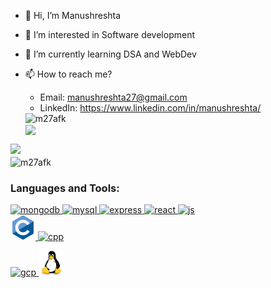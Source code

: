 - 👋 Hi, I’m Manushreshta
- 👀 I’m interested in Software development
- 🌱 I’m currently learning DSA and WebDev
- 📫 How to reach me?
  - Email:
    manushreshta27@gmail.com
  - LinkedIn:
    https://www.linkedin.com/in/manushreshta/
   
  <div>
  <div align="left"><img src="https://komarev.com/ghpvc/?username=m27afk&label=Profile%20views&color=0e75b6&style=flat" alt="m27afk" /> </div>
  <div><a href="https://twitter.com/manushreshta27" ><img align="center" src="https://img.shields.io/twitter/follow/manushreshta27.svg?style=social" /> </a></div>
 </div>
 <div><img src="https://github-readme-stats.vercel.app/api?username=m27afk&count_private=true&hide=contribs,stars"/></div>
<div><img align="center" src="https://github-readme-streak-stats.herokuapp.com/?user=m27afk&" alt="m27afk" /></div>

<h3 align="left">Languages and Tools:</h3> 
<p align="left"> 
  <div>
      <a href="https://www.mongodb.com/" target="_blank">  <img src="https://www.vectorlogo.zone/logos/mongodb/mongodb-icon.svg" alt="mongodb" width="40" height="40"/> </a>
    <a href="https://www.mysql.com/" target="_blank">  <img src="https://www.vectorlogo.zone/logos/mysql/mysql-icon.svg" alt="mysql" width="40" height="40"/> </a>
      <a href="https://expressjs.com/" target="_blank">  <img src="https://www.vectorlogo.zone/logos/expressjs/expressjs-icon.svg" alt="express" width="40" height="40"/> </a>
        <a href="https://reactjs.org" target="_blank">  <img src="https://www.vectorlogo.zone/logos/reactjs/reactjs-icon.svg" alt="react" width="40" height="40"/> </a>
  <a href="https://nodejs.org" target="_blank"> <img src="https://www.vectorlogo.zone/logos/nodejs/nodejs-icon.svg" alt="js" width="40" height="40"/> </a>
 
</div>

<div>
 <a href="https://www.cprogramming.com/" target="_blank"> <img src="https://raw.githubusercontent.com/devicons/devicon/master/icons/c/c-original.svg" alt="c" width="40" height="40"/> </a> 
   <a href="https://cplusplus.com/" target="_blank"> <img src="https://cdn.worldvectorlogo.com/logos/c.svg" alt="cpp" width="40" height="40"/> </a>

</div>

   <a href="https://cloud.google.com" target="_blank"> <img src="https://www.vectorlogo.zone/logos/google_cloud/google_cloud-icon.svg" alt="gcp" width="40" height="40"/> </a> 
   <a href="https://www.linux.org/" target="_blank"> <img src="https://raw.githubusercontent.com/devicons/devicon/master/icons/linux/linux-original.svg" alt="linux" width="40" height="40"/>
  
  
<!---
M27afk/M27afk is a ✨ special ✨ repository because its `README.md` (this file) appears on your GitHub profile.
You can click the Preview link to take a look at your changes.
--->
